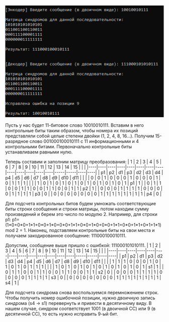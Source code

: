 ![](https://github.com/hexumee/BoITLabs/blob/main/screenshots/lab3.png?raw=true)

Пусть у нас будет 11-битовое слово 10010010111. Вставим в него контрольные биты таким образом, чтобы номера их позиций представляли собой целые степени двойки (1, 2, 4, 8, 16…). Получим 15-разрядное слово 001000100010111 с 11 информационными и 4 контрольными битами. Первоначально контрольные биты устанавливаем равными нулю.

Теперь составим и заполним матрицу преобразования:
| 1  | 2  | 3  | 4  | 5  | 6  | 7  | 8  | 9  | 10 | 11 | 12 | 13 | 14  | 15  |    |    |
|----|----|----|----|----|----|----|----|----|----|----|----|----|-----|-----|----|----|
| p1 | p2 | d1 | p3 | d2 | d3 | d4 | p4 | d5 | d6 | d7 | d8 | d9 | d10 | d11 |    |    |
| 0  | 0  | 1  | 0  | 0  | 0  | 1  | 0  | 0  | 0  | 1  | 0  | 1  | 1   | 1   |    |    |
| 1  | 0  | 1  | 0  | 1  | 0  | 1  | 0  | 1  | 0  | 1  | 0  | 1  | 0   | 1   | p1 | 1  |
| 0  | 1  | 1  | 0  | 0  | 1  | 1  | 0  | 0  | 1  | 1  | 0  | 0  | 1   | 1   | p2 | 1  |
| 0  | 0  | 0  | 1  | 1  | 1  | 1  | 0  | 0  | 0  | 0  | 1  | 1  | 1   | 1   | p3 | 0  |
| 0  | 0  | 0  | 0  | 0  | 0  | 0  | 1  | 1  | 1  | 1  | 1  | 1  | 1   | 1   | p4 | 0  |

Для подсчета контрольных битов будем умножать соответствующие биты строки сообщения и строки матрицы, потом находим сумму произведений и берем это число по модулю 2. Например, для строки p1: p1=(1\*0+0\*0+1\*1+0\*0+1\*0+0\*0+1\*1+0\*0+1\*0+0\*0+1\*1+0\*0+1\*1+0\*1+1\*1) mod 2 = 1. Наконец, подставляем контрольные биты на свои места и получаем закодированное сообщение: 111000100010111.

Допустим, сообщение выше пришло с ошибкой: 111000101010111. 
| 1  | 2  | 3  | 4  | 5  | 6  | 7  | 8  | 9  | 10 | 11 | 12 | 13 | 14  | 15  |    |    |
|----|----|----|----|----|----|----|----|----|----|----|----|----|-----|-----|----|----|
| p1 | p2 | d1 | p3 | d2 | d3 | d4 | p4 | d5 | d6 | d7 | d8 | d9 | d10 | d11 |    |    |
| 1  | 1  | 1  | 0  | 0  | 0  | 1  | 0  | 1  | 0  | 1  | 0  | 1  | 1   | 1   |    |    |
| 1  | 0  | 1  | 0  | 1  | 0  | 1  | 0  | 1  | 0  | 1  | 0  | 1  | 0   | 1   | s1 | 1  |
| 0  | 1  | 1  | 0  | 0  | 1  | 1  | 0  | 0  | 1  | 1  | 0  | 0  | 1   | 1   | s2 | 0  |
| 0  | 0  | 0  | 1  | 1  | 1  | 1  | 0  | 0  | 0  | 0  | 1  | 1  | 1   | 1   | s3 | 0  |
| 0  | 0  | 0  | 0  | 0  | 0  | 0  | 1  | 1  | 1  | 1  | 1  | 1  | 1   | 1   | s4 | 1  |

Для подсчета синдрома снова воспользуемся перемножением строк. Чтобы получить номер ошибочной позиции, нужно двоичную запись синдрома (s4 -> s1) перевернуть и привести в десятичному виду. В нашем случае, синдром соответствует 1001 (в двоичной СС) или 9 (в десятичной СС), то есть нужно исправить 9-ый бит.

